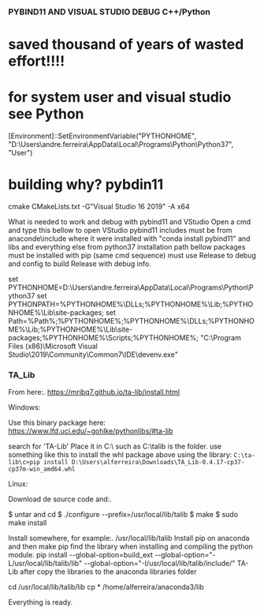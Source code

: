 ### PYBIND11 AND VISUAL STUDIO DEBUG C++/Python

# saved thousand of years of wasted effort!!!!
# for system user and visual studio see Python
[Environment]::SetEnvironmentVariable("PYTHONHOME", "D:\Users\andre.ferreira\AppData\Local\Programs\Python\Python37", "User")

# building why? pybdin11
cmake CMakeLists.txt -G"Visual Studio 16 2019" -A x64

What is needed to work and debug with pybind11 and VStudio
Open a cmd and type this bellow to open VStudio
pybind11 includes must be from anaconde\include where it were installed with "conda install pybind11"
and libs and everything else from python37 installation path bellow
packages must be installed with pip (same cmd sequence)
must use Release to debug and config to build Release with debug info.

set PYTHONHOME=D:\Users\andre.ferreira\AppData\Local\Programs\Python\Python37
set PYTHONPATH=%PYTHONHOME%\DLLs;%PYTHONHOME%\Lib;%PYTHONHOME%\Lib\site-packages;
set Path=%Path%;%PYTHONHOME%;%PYTHONHOME%\DLLs;%PYTHONHOME%\Lib;%PYTHONHOME%\Lib\site-packages;%PYTHONHOME%\Scripts;%PYTHONHOME%;
"C:\Program Files (x86)\Microsoft Visual Studio\2019\Community\Common7\IDE\devenv.exe"


### TA_Lib

From here:.
https://mrjbq7.github.io/ta-lib/install.html

Windows:

Use this binary package here:
https://www.lfd.uci.edu/~gohlke/pythonlibs/#ta-lib

search for 'TA-Lib'
Place it in C:\ such as C:\talib is the folder.
use something like this to install the whl package above using the library:
`C:\ta-lib\c>pip install D:\Users\alferreira\Downloads\TA_Lib-0.4.17-cp37-cp37m-win_amd64.whl`

Linux:

Download de source code and:.

$ untar and cd
$ ./configure --prefix=/usr/local/lib/talib
$ make
$ sudo make install

Install somewhere, for example:. /usr/local/lib/talib
Install pip on anaconda and then make pip find the library when installing and compiling the python module.
pip install --global-option=build_ext --global-option="-L/usr/local/lib/talib/lib" --global-option="-I/usr/local/lib/talib/include/" TA-Lib
after copy the libraries to the anaconda libraries folder

cd /usr/local/lib/talib/lib
cp * /home/alferreira/anaconda3/lib

Everything is ready.
